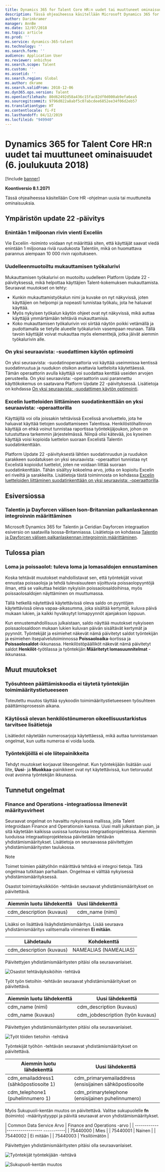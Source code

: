 ```yaml
---
title: Dynamics 365 for Talent Core HR:n uudet tai muuttuneet ominaisuudet (6. joulukuuta 2018)
description: Tässä ohjeaiheessa käsitellään Microsoft Dynamics 365 for Talent Core HR:n uusia tai muuttuneita ominaisuuksia.
author: Darinkramer
manager: AnnBe
ms.date: 12/07/2018
ms.topic: article
ms.prod: ''
ms.service: dynamics-365-talent
ms.technology: ''
ms.search.form: ''
audience: Application User
ms.reviewer: anbichse
ms.search.scope: Talent
ms.custom: ''
ms.assetid: ''
ms.search.region: Global
ms.author: dkrame
ms.search.validFrom: 2018-12-06
ms.dyn365.ops.version: Talent
ms.openlocfilehash: 80d62492d58a436c15fac82df0d000ab9efa6ea5
ms.sourcegitcommit: 9796d022a8abf5c07abcdee6852ee34f06d2eb57
ms.translationtype: HT
ms.contentlocale: fi-FI
ms.lasthandoff: 04/12/2019
ms.locfileid: "949940"
---
```

# <a name="whats-new-or-changed-in-dynamics-365-for-talent-core-hr-december-6-2018"></a>Dynamics 365 for Talent Core HR:n uudet tai muuttuneet ominaisuudet (6. joulukuuta 2018)

[!include [banner](includes/banner.md)]

**Koontiversio 8.1.2071**

Tässä ohjeaiheessa käsitellään Core HR -ohjelman uusia tai muuttuneita ominaisuuksia.


## <a name="platform-update-22"></a>Ympäristön update 22 -päivitys

### <a name="export-up-to-1-million-rows-to-excel"></a>Enintään 1 miljoonan rivin vienti Exceliin

Vie Exceliin -toiminto voidaan nyt määrittää siten, että käyttäjät saavat viedä enintään 1 miljoonaa riviä ruudukosta Talentiin, mikä on huomattava parannus aiempaan 10 000 rivin rajoitukseen. 

### <a name="restyled-personalization-toolbar"></a>Uudelleenmuotoiltu mukauttamisen työkalurivi

Mukauttamisen työkalurivi on muotoiltu uudelleen Platform Update 22 -päivityksessä, mikä helpottaa käyttäjien Talent-kokemuksen mukauttamista. Seuraavat muutokset on tehty: 

-  Kunkin mukauttamistyökalun nimi ja kuvake on nyt näkyvissä, joten käyttäjien on helpompi ja nopeasti tunnistaa työkalu, jota he haluavat käyttää.
-  Myös nykyisen työkalun käytön ohjeet ovat nyt näkyvissä, mikä auttaa käyttäjiä ymmärtämään tehtäviä mukauttamisia.  
-  Koko mukauttamisen työkalurivin voi siirtää näytön poikki vetämällä ja pudottamalla se tietylle alueelle työkalurivin vasempaan reunaan. Tällä tavoin käyttäjät voivat mukauttaa myös elementtejä, jotka jäivät aiemmin työkalurivin alle.   

### <a name="optimized-is-one-of-filtering-experience"></a>On yksi seuraavista: -suodattimen käytön optimointi

On yksi seuraavista: -suodatinoperaattoria voi käyttää useimmissa kentissä suodatinruutua ja ruudukon otsikon avattavia luetteloita käytettäessä. Tämän operaattorin avulla käyttäjä voi suodattaa kenttää useiden arvojen perusteella. On yksi seuraavista: -operaattorin uusi parannettu käyttökokemus on saatavana Platform Update 22 -päivityksessä. Lisätietoja on kohdassa [On yksi seuraavista: -suodattimen käytön optimointi](https://docs.microsoft.com/business-applications-release-notes/October18/dynamics365-finance-operations/improved-isoneof-filtering).

### <a name="paste-lists-from-excel-into-filter-fields-with-the-is-one-of-operator"></a>Excelin luetteloiden liittäminen suodatinkenttään on yksi seuraavista: -operaattorilla

Käyttäjillä voi olla joissakin tehtävissä Excelissä arvoluettelo, jota he haluavat käyttää tietojen suodattamiseen Talentissa. Henkilöstöhallinnon käyttäjä on ehkä voinut tunnistaa raportissa työntekijäjoukon, johon on tutustuttava tarkemmin järjestelmässä. Niinpä olisi kätevää, jos kyseinen käyttäjä voisi kopioida luettelon suoraan Excelistä Talentin suodatinkenttään.

Platform Update 22 -päivityksestä lähtien suodatinruudun ja ruudukon sarakkeen suodatuksen on yksi seuraavista: -operaattori tunnistaa nyt Excelistä kopioidut luettelot, joten ne voidaan liittää suoraan suodatinkenttään. Tähän sisältyy kokoelma arvo, jotka on kopioitu Excelin eri riveiltä ja sarakkeilta. Lisätietoja tästä toiminnosta on kohdassa [Excelin luetteloiden liittäminen suodatinkenttään on yksi seuraavista: -operaattorilla](https://docs.microsoft.com/business-applications-release-notes/October18/dynamics365-finance-operations/paste-filter-lists-from-excel).

## <a name="in-preview"></a>Esiversiossa

### <a name="configure-uk-payroll-integration-between-talent-and-dayforce"></a>Talentin ja Dayforcen välisen Ison-Britannian palkanlaskennan integroinnin määrittäminen

Microsoft Dynamics 365 for Talentin ja Ceridian Dayforcen integraation esiversio on saatavilla Isossa-Britanniassa. Lisätietoja on kohdassa [Talentin ja Dayforcen välisen palkanlaskennan integroinnin määrittäminen](https://docs.microsoft.com/en-us/dynamics365/unified-operations/talent/configure-payroll-integration).

## <a name="coming-soon"></a>Tulossa pian

### <a name="leave-and-absence-future-leave-and-forecasting-leave-balances"></a>Loma ja poissaolot: tuleva loma ja lomasaldojen ennustaminen

Koska tehtävät muutokset mahdollistavat sen, että työntekijät voivat ennustaa poissaoloja ja tehdä tulevaisuuteen sijoittuvia poissaolopyyntöjä ilman, että se vaikuttaa heidän nykyisiin poissaolosaldoihinsa, myös poissaolosaldojen näyttäminen on muuttumassa. 

Tällä hetkellä näytettävä käytettävissä oleva saldo on pyyntöjen käytettävissä oleva vapaa-aikasumma, joka sisältää kertymät, kuluva päivä mukaan lukien, ja kaikki hyväksytyt lomapyynnöt ajanjakson loppuun. 

Kun ennustemahdollisuus julkaistaan, saldo näyttää muutokset nykyiseen poissaolosaldoon mukaan lukien kuluvan päivän sisältävät kertymät ja pyynnöt. Työntekijät ja esimiehet näkevät nämä päivitetyt saldot työntekijän ja esimiehen itsepalvelutoiminnossa **Poissaoloaika**-kortissa ja **Poissaolosaldot**-ikkunassa. Henkilöstöpäälliköt näkevät nämä päivitetyt saldot **Henkilöt**-työtilassa ja työntekijän **Määritetyt lomasuunnitelmat** -ikkunassa.

## <a name="other-changes"></a>Muut muutokset 

### <a name="termination-code-is-not-populated-to-the-worker-position-assignment-record"></a>Työsuhteen päättämiskoodia ei täytetä työntekijän toimimääritystietueeseen

Toteutettu muutos täyttää syykoodin toimimääritystietueeseen työsuhteen päättämisprosessin aikana.

### <a name="validation-for-personnel-number-being-in-use-needs-additional-details"></a>Käytössä olevan henkilöstönumeron oikeellisuustarkistus tarvitsee lisätietoja

Lisätiedot näytetään numerosarjoja käytettäessä, mikä auttaa tunnistamaan ongelmat, kun uutta numeroa ei voida luoda.
 
### <a name="attachments-buttons-not-available-for-workers"></a>Työntekijöillä ei ole liitepainikkeita

Tehdyt muutokset korjaavat liiteongelmat. Kun työntekijään lisätään uusi liite, **Uusi**- ja **Muokkaa**-painikkeet ovat nyt käytettävissä, kun tietoruudut ovat avoinna työntekijän ikkunassa. 

## <a name="known-issues"></a>Tunnetut ongelmat

### <a name="mapping-errors-in-the-integration-with-finance-and-operations"></a>Finance and Operations -integraatiossa ilmenevät määritysvirheet

Seuraavat ongelmat on havaittu nykyisessä mallissa, jolla Talent integroidaan Finance and Operationsin kanssa. Uusi malli julkaistaan pian, ja sitä käytetään kaikissa uusissa luotavissa integraatioprojekteissa. Aiemmin luoduissa integraatioprojekteissa päivitetään tehtävän yhdistämismääritykset. Lisätietoja on seuraavassa päivitettyjen yhdistämismääritysten taulukossa. 

>[!NOTE]
> Toimet toimien päätyöhön määrittävä tehtävä ei integroi tietoja. Tätä ongelmaa tutkitaan parhaillaan. Ongelmaa ei välttää nykyisessä yhdistämismäärityksessä. 

Osastot toimintayksikköön -tehtävän seuraavat yhdistämismääritykset on päivitettävä.

| Aiemmin luotu lähdekenttä          | Uusi lähdekenttä |
| -------------------------------|------------------|
| cdm_description (kuvaus)  | cdm_name (nimi)  |

Lisäksi on lisättävä lisäyhdistämismääritys. Lisää seuraava yhdistämismääritys valitsemalla viimeinen **Ei mitään**.

| Lähdetaulu                   | Kohdekenttä    |
| -------------------------------|----------------------|
| cdm_description (kuvaus)  | NAMEALIAS (NAMEALIAS)|

Päivitettyjen yhdistämismääritysten pitäisi olla seuraavanlaiset.

![Osastot tehtäväyksiköihin -tehtävä](./media/DepartmentMapping.png)


Työt työn tietoihin -tehtävän seuraavat yhdistämismääritykset on päivitettävä.

| Aiemmin luotu lähdekenttä          | Uusi lähdekenttä                   |
| -------------------------------|------------------------------------|
| cdm_name (nimi)                | cdm_description (kuvaus)      |
| cdm_name (kuvaus)         | cdm_jobdescription (työn kuvaus)|


Päivitettyjen yhdistämismääritysten pitäisi olla seuraavanlaiset.

![Työt töiden tietoihin -tehtävä](./media/JobMapping.png)

Työntekijät työhön -tehtävän seuraavat yhdistämismääritykset on päivitettävä.

| Aiemmin luotu lähdekenttä                 | Uusi lähdekenttä                               |
| --------------------------------------|------------------------------------------------|
| cdm_emailaddress1 (sähköpostiosoite 1)   | cdm_primaryemailaddress (ensisijainen sähköpostiosoite |
| cdm_telephone1 (puhelinnumero 1)          | cdm_primarytelephone (ensisijainen puhelinnumero)       |

Myös Sukupuoli-kentän muutos on päivitettävä. Valitse sukupuolelle **fn** (toiminto) -määritystyyppi ja päivitä seuraavat arvon yhdistämismääritykset.

| Common Data Service Arvo   | Finance and Operations -arvo | | ------------|------------------ -----------| | 75440000    | Mies                         | | 75440001    | Nainen                       | | 75440002    | Ei mitään                        | | 75440003    | Yksilöimätön                  |

Päivitettyjen yhdistämismääritysten pitäisi olla seuraavanlaiset.

![Työntekijät työntekijään -tehtävä](./media/WorkerMapping.png)

![Sukupuoli-kentän muutos](./media/WorkerTransform.png)

